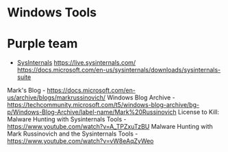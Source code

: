 # Windows Tools

# Purple team
* [SysInternals](https://docs.microsoft.com/en-us/sysinternals/downloads/)
  https://live.sysinternals.com/
  https://docs.microsoft.com/en-us/sysinternals/downloads/sysinternals-suite

Mark's Blog - https://docs.microsoft.com/en-us/archive/blogs/markrussinovich/
Windows Blog Archive - https://techcommunity.microsoft.com/t5/windows-blog-archive/bg-p/Windows-Blog-Archive/label-name/Mark%20Russinovich
License to Kill: Malware Hunting with Sysinternals Tools - https://www.youtube.com/watch?v=A_TPZxuTzBU
Malware Hunting with Mark Russinovich and the Sysinternals Tools - https://www.youtube.com/watch?v=vW8eAqZyWeo
